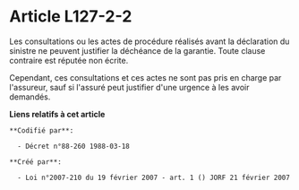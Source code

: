 # Article L127-2-2

Les consultations ou les actes de procédure réalisés avant la déclaration du sinistre ne peuvent justifier la déchéance de la
garantie. Toute clause contraire est réputée non écrite.

Cependant, ces consultations et ces actes ne sont pas pris en charge par l'assureur, sauf si l'assuré peut justifier d'une
urgence à les avoir demandés.

**Liens relatifs à cet article**

	**Codifié par**:

	  - Décret n°88-260 1988-03-18

	**Créé par**:

	  - Loi n°2007-210 du 19 février 2007 - art. 1 () JORF 21 février 2007
